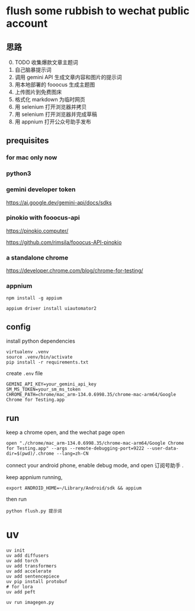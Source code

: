 # flush some rubbish to wechat public account

## 思路

0. TODO 收集爆款文章主题词
1. 自己脑暴提示词
2. 调用 gemini API 生成文章内容和图片的提示词
3. 用本地部署的 fooocus 生成主题图
4. 上传图片到免费图床
5. 格式化 markdown 为临时网页
6. 用 selenium 打开浏览器并拷贝
7. 用 selenium 打开浏览器并完成草稿
8. 用 appnium 打开公众号助手发布

## prequisites

### for mac only now

### python3

### gemini developer token

https://ai.google.dev/gemini-api/docs/sdks

### pinokio with fooocus-api

https://pinokio.computer/

https://github.com/rimsila/fooocus-API-pinokio

### a standalone chrome

https://developer.chrome.com/blog/chrome-for-testing/

### appnium

```shell
npm install -g appium

appium driver install uiautomator2
```

## config

install python dependencies

```shell
virtualenv .venv
source .venv/bin/activate
pip install -r requirements.txt
```

create `.env` file

```
GEMINI_API_KEY=your_gemini_api_key
SM_MS_TOKEN=your_sm_ms_token
CHROME_PATH=chrome/mac_arm-134.0.6998.35/chrome-mac-arm64/Google Chrome for Testing.app

```

## run

keep a chrome open, and the wechat page open

```shell
open "./chrome/mac_arm-134.0.6998.35/chrome-mac-arm64/Google Chrome for Testing.app" --args --remote-debugging-port=9222 --user-data-dir=$(pwd)/.chrome --lang=zh-CN
```

connect your android phone, enable debug mode, and open 订阅号助手 .

keep appnium running,

```shell
export ANDROID_HOME=~/Library/Android/sdk && appium
```

then run

```shell
python flush.py 提示词
```


# uv


```shell
uv init
uv add diffusers
uv add torch
uv add transformers
uv add accelerate
uv add sentencepiece
uv pip install protobuf
# for lora
uv add peft
```

```shell
uv run imagegen.py
```